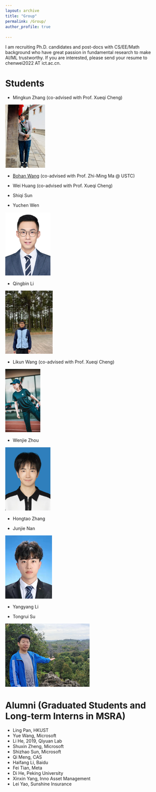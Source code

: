 ```yaml
---
layout: archive
title: "Group"
permalink: /Group/
author_profile: true

---
```

I am recruiting Ph.D. candidates and post-docs with CS/EE/Math background who have great passion in fundamental research to make AI/ML trustworthy. If you are interested, please send your resume to chenwei2022 AT ict.ac.cn.


Students
======

* Mingkun Zhang (co-advised with Prof. Xueqi Cheng)
<img src="./img/mingkun.jpg" height="200">

* [Bohan Wang](https://bhwangfy.github.io) (co-advised with Prof. Zhi-Ming Ma @ USTC)
* Wei Huang (co-advised with Prof. Xueqi Cheng)
* Shiqi Sun
  
* Yuchen Wen
<img src="./img/Yuchen.jpg" height="200">

* Qingbin Li
<img src="./img/Qingbin.jpg" height="200">

* Likun Wang (co-advised with Prof. Xueqi Cheng)
<img src="./img/likun.jpg" height="200">
   
* Wenjie Zhou
<img src="./img/wenjie.jpg" height="200">
   
* Hongtao Zhang
  
* Junjie Nan
<img src="./img/Junjie.jpg" height="200">
   
* Yangyang Li
  
* Tongrui Su
<img src="./img/tongrui.jpg" height="200">



Alumni (Graduated Students and Long-term Interns in MSRA)
======
* Ling Pan, HKUST
* Yue Wang, Microsoft
* Li He, 2019, Qiyuan Lab
* Shuxin Zheng, Microsoft
* Shizhao Sun,  Microsoft
* Qi Meng, CAS
* Haifang Li, Baidu
* Fei Tian, Meta
* Di He, Peking University
* Xinxin Yang, Inno Asset Management
* Lei Yao, Sunshine Insurance

